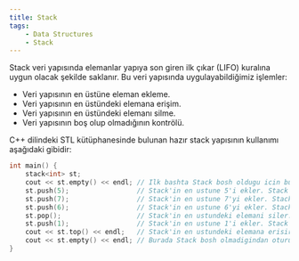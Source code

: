 ```yaml
---
title: Stack
tags:
    - Data Structures
    - Stack
---
```


Stack veri yapısında elemanlar yapıya son giren ilk çıkar (LIFO) kuralına uygun olacak şekilde saklanır. Bu veri yapısında uygulayabildiğimiz işlemler:

- Veri yapısının en üstüne eleman ekleme.
- Veri yapısının en üstündeki elemana erişim.
- Veri yapısının en üstündeki elemanı silme.
- Veri yapısının boş olup olmadığının kontrölü.

C++ dilindeki STL kütüphanesinde bulunan hazır stack yapısının kullanımı aşağıdaki gibidir:

```c++
int main() {
    stack<int> st;
    cout << st.empty() << endl; // Ilk bashta Stack bosh oldugu icin burada True donecektir.
    st.push(5);                 // Stack'in en ustune 5'i ekler. Stack'in yeni hali: {5}
    st.push(7);                 // Stack'in en ustune 7'yi ekler. Stack'in yeni hali: {7, 5}
    st.push(6);                 // Stack'in en ustune 6'yi ekler. Stack'in yeni hali : {6, 7, 5}
    st.pop();                   // Stack'in en ustundeki elemani siler. Stack'in yeni hali : {7, 5}
    st.push(1);                 // Stack'in en ustune 1'i ekler. Stack'in yeni hali : {1, 7, 5}
    cout << st.top() << endl;   // Stack'in en ustundeki elemana erisir. Ekrana 1 yazirir.
    cout << st.empty() << endl; // Burada Stack bosh olmadigindan oturu False donecektir.
}
```